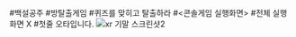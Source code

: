 #백설공주
#방탈출게임
#퀴즈를 맞히고 탈출하라
#<콘솔게임 실행화면>
#전체 실행 화면 X
#첫줄 오타입니다.
![xr 기말 스크린샷2](https://github.com/pnapnapna/xr_SnowWhite/assets/152584418/f477b7b0-cf70-4ea1-9103-ec4ef69d44e2)
